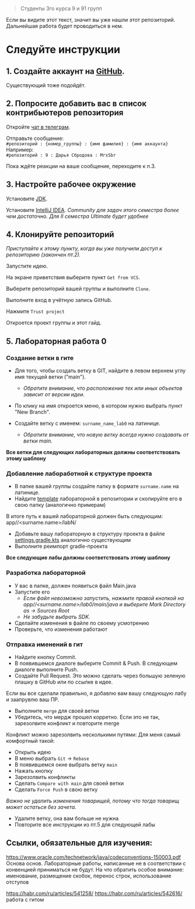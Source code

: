 > Студенты 3го курса 9 и 91 групп

Если вы видите этот текст, значит вы уже нашли этот репозиторий. Дальнейшая работа будет проводиться в нем.

# Следуйте инструкции

## 1. Создайте аккаунт на [GitHub](https://github.com/signup).
Существующий тоже подойдёт.

## 2. Попросите добавить вас в список контрибьютеров репозитория

Откройте [чат в телеграм](https://t.me/+L0dRKyV41qU1OTNi).  

Отправьте сообщение:  
```#репозиторий : {номер_группы} : {имя фамилия} : {имя аккаунта}```  
Например:  
```#репозиторий : 9 : Дарья Сбродова : MrsSbr```

Пока ждёте реакции на ваше сообщение, переходите к п.3.

## 3. Настройте рабочее окружение

Установите [JDK](https://adoptium.net/temurin/releases/).

Установите [IntelliJ IDEA](https://www.jetbrains.com/idea/download/).
_Community для задач этого семестра более чем достаточно. Для II семестра Ultimate будет удобнее_


## 4. Клонируйте репозиторий

_Приступайте к этому пункту, когда вы уже получили доступ к репозиторию (закончен пт.2)._

Запустите идею.

На экране приветствия выберите пункт `Get from VCS`.

Выберите репозиторий вашей группы и выполните `Clone`.

Выполните вход в учётную запись GitHub.

Нажмите `Trust project`

Откроется проект группы и этот гайд.

## 5. Лабораторная работа 0

### Создание ветки в гите

* Для того, чтобы создать ветку в GIT, найдите в левом верхнем углу имя текущей ветки ("main").

  * _Обратите внимание, что расположение тех или иных объектов зависит от версии идеи._
* По клику на имя откроется меню, в котором нужно выбрать пункт "New Branch".  
* Создайте ветку с именем: `surname_name_lab0` на латинице.
  * _Обратите внимание, что новую ветку всегда нужно создавать от ветки main._

**Все ветки для следующих лабораторных должны соответствовать этому шаблону**

### Добавление лабоработной к структуре проекта
* В папке вашей группы создайте папку в формате `surname.name` на латинице.  
* Найдите [template](template/lab0) лабораторной в репозитории и скопируйте его в свою папку (аналогично примерам)

В итоге путь к вашей лабораторной должен быть следующим: app/<Group>/<surname.name>/labN/

* Добавьте вашу лабораторную в структуру проекта в файле [settings.gradle.kts](settings.gradle.kts) аналогично существующим
* Выполните реимпорт gradle-проекта

**Все следующие лабы должны соответствовать этому шаблону**

### Разработка лабораторной
* У вас в папке, должен появиться файл Main.java
* Запустите его
  * _Если файл невозможно запустить, нажмите правой кнопкой на app/<group>/<surname.name>/lab0/main/java и выберите Mark Directory as -> Sources Root_
  * _Не забудьте выбрать SDK._
* Сделайте изменения в файле по своему усмотрению
* Проверьте, что изменения работают

### Отправка именений в гит
* Найдите кнопку Commit.
* В появившемся диалоге выберите Commit & Push. В следующем диалоге выполните Push.
* Создайте Pull Request. Это можно сделать через большую зеленую плашку в GitHub или по ссылке в идее.

Если вы все сделали правильно, я добавлю вам вашу следующую лабу и заапрувлю ваш ПР.

* Выполните `merge` для своей ветки
* Убедитесь, что мердж прошел корретно. Если это не так, зарезолвите конфликт и повторите merge

Конфликт можно зарезолвить несколькими путями:
Для меня самый комфортный такой:
* Открыть идею
* В меню выбрать `Git` -> `Rebase`
* В появившемся окне выбрать ветку `main`
* Нажать кнопку 
* Зарезолвить конфликты
* Сделать `Compare with main` для своей ветки
* Сделать `Force Push` в свою ветку

_Важно не удалить изменения товарищей, потому что тогда товарищ может остаться без зачета._

* Удалите ветку, она вам больше не нужна
* Повторите все инструкции из пт.5 для следующей лабы


## Ссылки, обязательные для изучения:
https://www.oracle.com/technetwork/java/codeconventions-150003.pdf Основа основ. 
Лабораторные работы, написанные не в соответствии с конвенцией приниматься не будут.
На что обратить особое внимание: именование, размещение скобок, перенос строк, использование отступов

https://habr.com/ru/articles/541258/
https://habr.com/ru/articles/542616/ работа с гитом
